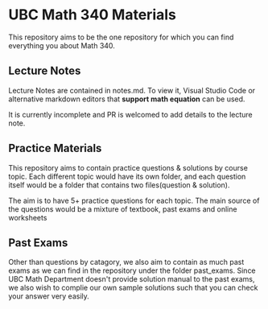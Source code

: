 # UBC Math 340 Materials

This repository aims to be the one repository for which you can find everything you about
Math 340.

## Lecture Notes

Lecture Notes are contained in notes.md. To view it, Visual Studio Code or alternative
markdown editors that **support math equation** can be used.

It is currently incomplete and PR is welcomed to add details to the lecture note.

## Practice Materials

This repository aims to contain practice questions & solutions by course topic. Each different
topic would have its own folder, and each question itself would be a folder that contains two 
files(question & solution).

The aim is to have 5+ practice questions for each topic. The main source of the questions would
be a mixture of textbook, past exams and online worksheets

## Past Exams

Other than questions by catagory, we also aim to contain as much past exams as we can find in
the repository under the folder past_exams. Since UBC Math Department doesn't provide solution
manual to the past exams, we also wish to complie our own sample solutions such that you can
check your answer very easily.
